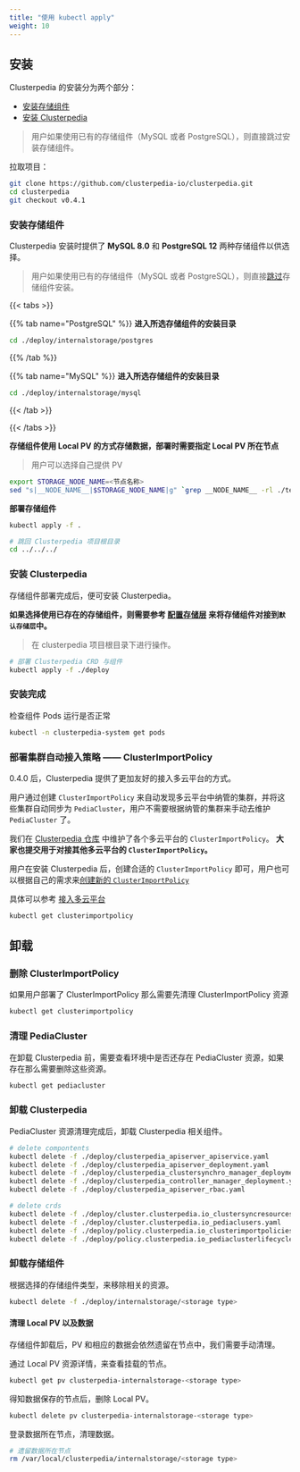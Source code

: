 ```yaml
---
title: "使用 kubectl apply"
weight: 10
---
```


## 安装
Clusterpedia 的安装分为两个部分：

* [安装存储组件](#安装存储组件)
* [安装 Clusterpedia](#安装-clusterpedia)

> 用户如果使用已有的存储组件（MySQL 或者 PostgreSQL），则直接跳过安装存储组件。

拉取项目：

```bash
git clone https://github.com/clusterpedia-io/clusterpedia.git
cd clusterpedia
git checkout v0.4.1
```

### 安装存储组件
Clusterpedia 安装时提供了 **MySQL 8.0** 和 **PostgreSQL 12** 两种存储组件以供选择。
> 用户如果使用已有的存储组件（MySQL 或者 PostgreSQL），则直接[跳过](#安装-clusterpedia)存储组件安装。

{{< tabs >}}

{{% tab name="PostgreSQL" %}}
**进入所选存储组件的安装目录**

```bash
cd ./deploy/internalstorage/postgres
```

{{% /tab %}}

{{% tab name="MySQL" %}}
**进入所选存储组件的安装目录**

```bash
cd ./deploy/internalstorage/mysql
```

{{< /tab >}}

{{< /tabs >}}

**存储组件使用 Local PV 的方式存储数据，部署时需要指定 Local PV 所在节点**

> 用户可以选择自己提供 PV

```bash
export STORAGE_NODE_NAME=<节点名称>
sed "s|__NODE_NAME__|$STORAGE_NODE_NAME|g" `grep __NODE_NAME__ -rl ./templates` > clusterpedia_internalstorage_pv.yaml
```

**部署存储组件**

```bash
kubectl apply -f .

# 跳回 Clusterpedia 项目根目录
cd ../../../
```

### 安装 Clusterpedia

存储组件部署完成后，便可安装 Clusterpedia。

**如果选择使用已存在的存储组件，则需要参考 [配置存储层](../configurate/configurate-internalstorage) 来将存储组件对接到`默认存储层`中。**

> 在 clusterpedia 项目根目录下进行操作。

```bash
# 部署 Clusterpedia CRD 与组件
kubectl apply -f ./deploy
```

### 安装完成

检查组件 Pods 运行是否正常

```bash
kubectl -n clusterpedia-system get pods
```

### 部署集群自动接入策略 —— ClusterImportPolicy
0.4.0 后，Clusterpedia 提供了更加友好的接入多云平台的方式。

用户通过创建 `ClusterImportPolicy` 来自动发现多云平台中纳管的集群，并将这些集群自动同步为 `PediaCluster`，用户不需要根据纳管的集群来手动去维护 `PediaCluster` 了。

我们在 [Clusterpedia 仓库](https://github.com/clusterpedia-io/clusterpedia/tree/main/deploy/clusterimportpolicy) 中维护了各个多云平台的 `ClusterImportPolicy`。
**大家也提交用于对接其他多云平台的 `ClusterImportPolicy`。**

用户在安装 Clusterpedia 后，创建合适的 `ClusterImportPolicy` 即可，用户也可以根据自己的需求来[创建新的 `ClusterImportPolicy`](../../usage/interfacing-to-multi-cloud-platforms#新建-clusterimportpolicy)

具体可以参考 [接入多云平台](../../usage/interfacing-to-multi-cloud-platforms)
```bash
kubectl get clusterimportpolicy
```

## 卸载

### 删除 ClusterImportPolicy
如果用户部署了 ClusterImportPolicy 那么需要先清理 ClusterImportPolicy 资源

```bash
kubectl get clusterimportpolicy
```

### 清理 PediaCluster

在卸载 Clusterpedia 前，需要查看环境中是否还存在 PediaCluster 资源，如果存在那么需要删除这些资源。

```bash
kubectl get pediacluster
```

### 卸载 Clusterpedia

PediaCluster 资源清理完成后，卸载 Clusterpedia 相关组件。

```bash
# delete compontents
kubectl delete -f ./deploy/clusterpedia_apiserver_apiservice.yaml
kubectl delete -f ./deploy/clusterpedia_apiserver_deployment.yaml
kubectl delete -f ./deploy/clusterpedia_clustersynchro_manager_deployment.yaml
kubectl delete -f ./deploy/clusterpedia_controller_manager_deployment.yaml
kubectl delete -f ./deploy/clusterpedia_apiserver_rbac.yaml

# delete crds
kubectl delete -f ./deploy/cluster.clusterpedia.io_clustersyncresources.yaml
kubectl delete -f ./deploy/cluster.clusterpedia.io_pediaclusers.yaml
kubectl delete -f ./deploy/policy.clusterpedia.io_clusterimportpolicies.yaml
kubectl delete -f ./deploy/policy.clusterpedia.io_pediaclusterlifecycles.yaml
```

### 卸载存储组件

根据选择的存储组件类型，来移除相关的资源。

```bash
kubectl delete -f ./deploy/internalstorage/<storage type>
```

#### 清理 Local PV 以及数据

存储组件卸载后，PV 和相应的数据会依然遗留在节点中，我们需要手动清理。

通过 Local PV 资源详情，来查看挂载的节点。

```bash
kubectl get pv clusterpedia-internalstorage-<storage type>
```

得知数据保存的节点后，删除 Local PV。

```bash
kubectl delete pv clusterpedia-internalstorage-<storage type>
```

登录数据所在节点，清理数据。

```bash
# 遗留数据所在节点
rm /var/local/clusterpedia/internalstorage/<storage type>
```
